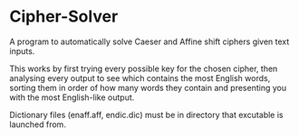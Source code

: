 # Cipher-Solver
A program to automatically solve Caeser and Affine shift ciphers given text inputs.

This works by first trying every possible key for the chosen cipher, then analysing every output to see which contains the most English words, sorting them in order of how many words they contain and presenting you with the most English-like output.

Dictionary files (enaff.aff, endic.dic) must be in directory that excutable is launched from.
